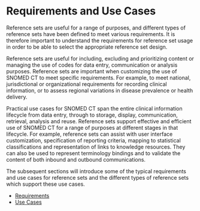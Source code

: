 # Requirements and Use Cases

Reference sets are useful for a range of purposes, and different types of reference sets have been defined to meet various requirements. It is therefore important to understand the requirements for reference set usage in order to be able to select the appropriate reference set design.

Reference sets are useful for including, excluding and prioritizing content or managing the use of codes for data entry, communication or analysis purposes. Reference sets are important when customizing the use of SNOMED CT to meet specific requirements. For example, to meet national, jurisdictional or organizational requirements for recording clinical information, or to assess regional variations in disease prevalence or health delivery.

Practical use cases for SNOMED CT span the entire clinical information lifecycle from data entry, through to storage, display, communication, retrieval, analysis and reuse. Reference sets support effective and efficient use of SNOMED CT for a range of purposes at different stages in that lifecycle. For example, reference sets can assist with user interface customization, specification of reporting criteria, mapping to statistical classifications and representation of links to knowledge resources. They can also be used to represent terminology bindings and to validate the content of both inbound and outbound communications.

The subsequent sections will introduce some of the typical requirements and use cases for reference sets and the different types of reference sets which support these use cases.

* [Requirements](https://github.com/IHTSDO/snomedct-refset-guide/blob/main/3%20requirements-and-use-cases/3.1.-Requirements_35985503.html)
* [Use Cases](https://github.com/IHTSDO/snomedct-refset-guide/blob/main/3%20requirements-and-use-cases/3.2.-Use-Cases_35985535.html)
